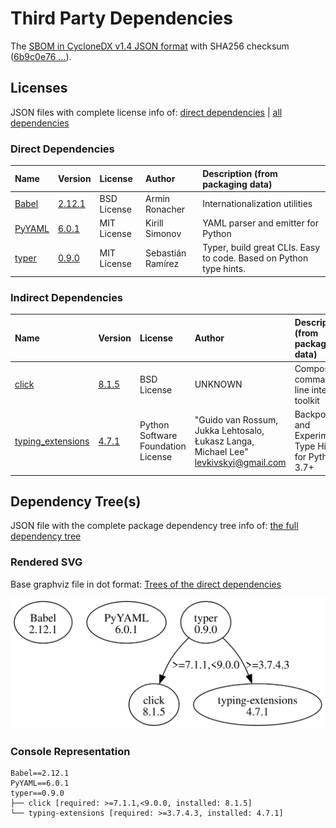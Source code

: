 # Third Party Dependencies

<!--[[[fill sbom_sha256()]]]-->
The [SBOM in CycloneDX v1.4 JSON format](https://git.sr.ht/~sthagen/kiertotie/blob/default/sbom/cdx.json) with SHA256 checksum ([6b9c0e76 ...](https://git.sr.ht/~sthagen/kiertotie/blob/default/sbom/cdx.json.sha256 "sha256:6b9c0e766683eab0037bad120b570e9a540756e7e9150178d49af2507296ffda")).
<!--[[[end]]] (checksum: 78de5158a604278e377e3adabe9d2622)-->
## Licenses 

JSON files with complete license info of: [direct dependencies](direct-dependency-licenses.json) | [all dependencies](all-dependency-licenses.json)

### Direct Dependencies

<!--[[[fill direct_dependencies_table()]]]-->
| Name                                       | Version                                          | License     | Author            | Description (from packaging data)                                  |
|:-------------------------------------------|:-------------------------------------------------|:------------|:------------------|:-------------------------------------------------------------------|
| [Babel](https://babel.pocoo.org/)          | [2.12.1](https://pypi.org/project/Babel/2.12.1/) | BSD License | Armin Ronacher    | Internationalization utilities                                     |
| [PyYAML](https://pyyaml.org/)              | [6.0.1](https://pypi.org/project/PyYAML/6.0.1/)  | MIT License | Kirill Simonov    | YAML parser and emitter for Python                                 |
| [typer](https://github.com/tiangolo/typer) | [0.9.0](https://pypi.org/project/typer/0.9.0/)   | MIT License | Sebastián Ramírez | Typer, build great CLIs. Easy to code. Based on Python type hints. |
<!--[[[end]]] (checksum: fe472c417375ab10b5cf90c7efb51f51)-->

### Indirect Dependencies

<!--[[[fill indirect_dependencies_table()]]]-->
| Name                                                             | Version                                                    | License                            | Author                                                                                | Description (from packaging data)                      |
|:-----------------------------------------------------------------|:-----------------------------------------------------------|:-----------------------------------|:--------------------------------------------------------------------------------------|:-------------------------------------------------------|
| [click](https://palletsprojects.com/p/click/)                    | [8.1.5](https://pypi.org/project/click/8.1.5/)             | BSD License                        | UNKNOWN                                                                               | Composable command line interface toolkit              |
| [typing_extensions](https://github.com/python/typing_extensions) | [4.7.1](https://pypi.org/project/typing_extensions/4.7.1/) | Python Software Foundation License | "Guido van Rossum, Jukka Lehtosalo, Łukasz Langa, Michael Lee" <levkivskyi@gmail.com> | Backported and Experimental Type Hints for Python 3.7+ |
<!--[[[end]]] (checksum: e4e0711b27c84b7d53d7caceeba18d27)-->

## Dependency Tree(s)

JSON file with the complete package dependency tree info of: [the full dependency tree](package-dependency-tree.json)

### Rendered SVG

Base graphviz file in dot format: [Trees of the direct dependencies](package-dependency-tree.dot.txt)

<img src="./package-dependency-tree.svg" alt="Trees of the direct dependencies" title="Trees of the direct dependencies"/>

### Console Representation

<!--[[[fill dependency_tree_console_text()]]]-->
````console
Babel==2.12.1
PyYAML==6.0.1
typer==0.9.0
├── click [required: >=7.1.1,<9.0.0, installed: 8.1.5]
└── typing-extensions [required: >=3.7.4.3, installed: 4.7.1]
````
<!--[[[end]]] (checksum: def2b0c30595024ffaec6dd1d1ffad8f)-->
